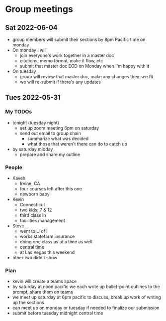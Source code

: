 # Group meetings

## Sat 2022-06-04

- group members will submit their sections by 8pm Pacific time on monday
- On monday I will
  - join everyone's work together in a master doc
  - citations, memo format, make it flow, etc
  - submit that master doc EOD on Monday when I'm happy with it
- On tuesday
  - group will review that master doc, make any changes they see fit
  - we will re-submit if there's any updates

## Tues 2022-05-31

### My TODOs

- tonight (tuesday night)
  - set up zoom meeting 6pm on saturday
  - send out email to group chain
    - summarize what was decided
    - what those that weren't there can do to catch up
- by saturday midday
  - prepare and share my outline

### People

- Kaveh
  - Irvine, CA
  - four courses left after this one
  - newborn baby
- Kevin
  - Connecticut
  - two kids: 7 & 12
  - third class in
  - facilities management
- Steve
  - went to U of I
  - works statefarm insurance
  - doing one class as at a time as well
  - central time
  - at Las Vegas this weekend
- other two didn't show

### Plan

- kevin will create a teams space
- by saturday at noon pacific we each write up bullet-point outlines to the
  prompt, share them on teams
- we meet up saturday at 6pm pacific to discuss, break up work of writing up the
  sections
- can meet up on monday or tuesday if needed to finalize our submission
- submit before tuesday midnight central time
